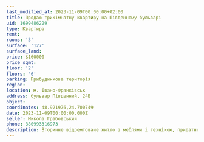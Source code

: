 ```yaml
---
last_modified_at: 2023-11-09T00:00:00+02:00
title: Продаю трикімнатну квартиру на Південному бульварі
uid: 1699486229
type: Квартира
rent:
rooms: '3'
surface: '127'
surface_land:
price: $160000
price_sqmt:
floor: '2'
floors: '6'
parking: Прибудинкова територія
region:
location: м. Івано-Франківськ
address: бульвар Південний, 24Б
object:
coordinates: 48.921976,24.700749
date: 2023-11-09T00:00:00.000Z
seller: Микола Грабовський
phone: 380993316973
description: Вторинне відремтоване житло з меблями і технікою, придатне для проживання
---
```

